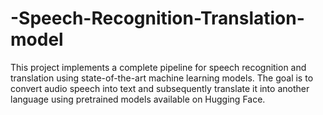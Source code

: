 # -Speech-Recognition-Translation-model
This project implements a complete pipeline for speech recognition and translation using state-of-the-art machine learning models. The goal is to convert audio speech into text and subsequently translate it into another language using pretrained models available on Hugging Face.

